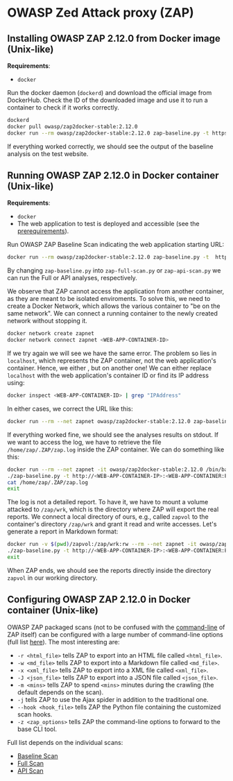 # OWASP Zed Attack proxy (ZAP)

## Installing OWASP ZAP 2.12.0 from Docker image (Unix-like)

**Requirements**:

- `docker`

Run the docker daemon (`dockerd`) and download the official image from DockerHub. Check the ID of the downloaded image and use it to run a container to check if it works correctly.

```sh
dockerd
docker pull owasp/zap2docker-stable:2.12.0
docker run --rm owasp/zap2docker-stable:2.12.0 zap-baseline.py -t https://www.example.com
```

If everything worked correctly, we should see the output of the baseline analysis on the test website.

## Running OWASP ZAP 2.12.0 in Docker container (Unix-like)

**Requirements**:

- `docker`
- The web application to test is deployed and accessible (see the [prerequirements](../README.md)).

Run OWASP ZAP Baseline Scan indicating the web application starting URL:

```sh
docker run --rm owasp/zap2docker-stable:2.12.0 zap-baseline.py -t  http://localhost:<WEB-APP-PORT>
```

By changing `zap-baseline.py` into `zap-full-scan.py` or `zap-api-scan.py` we can run the Full or API analyses, respectively.

We observe that ZAP cannot access the application from another container, as they are meant to be isolated enviroments. To solve this, we need to create a Docker Network, which allows the various container to "be on the same network". We can connect a running container to the newly created network without stopping it. 

```sh
docker network create zapnet
docker network connect zapnet <WEB-APP-CONTAINER-ID>
```

If we try again we will see we have the same error. The problem so lies in `localhost`, which represents the ZAP container, not the web application's container. Hence, we either , but on another one! We can either replace `localhost` with the web application's container ID or find its IP address using:

```sh
docker inspect <WEB-APP-CONTAINER-ID> | grep "IPAddress"
```

In either cases, we correct the URL like this:

```sh
docker run --rm --net zapnet owasp/zap2docker-stable:2.12.0 zap-baseline.py -t http://<WEB-APP-CONTAINER-ID-OR-IP>:<WEB-APP-PORT>
```

If everything worked fine, we should see the analyses results on stdout. If we want to access the log, we have to retrieve the file `/home/zap/.ZAP/zap.log` inside the ZAP container. We can do something like this:

```sh
docker run --rm --net zapnet -it owasp/zap2docker-stable:2.12.0 /bin/bash
./zap-baseline.py -t http://<WEB-APP-CONTAINER-IP>:<WEB-APP-CONTAINER:PORT>
cat /home/zap/.ZAP/zap.log
exit
```

The log is not a detailed report. To have it, we have to mount a volume attacked to `/zap/wrk`, which is the directory where ZAP will export the real reports. We connect a local directory of ours, e.g., called  `zapvol` to the container's directory `/zap/wrk` and grant it read and write accesses. Let's generate a report in Markdown format:

```sh
docker run -v $(pwd)/zapvol:/zap/wrk:rw --rm --net zapnet -it owasp/zap2docker-stable:2.12.0 /bin/bash
./zap-baseline.py -t http://<WEB-APP-CONTAINER-IP>:<WEB-APP-CONTAINER:PORT> -w report_md.md
exit
```

When ZAP ends, we should see the reports directly inside the directory `zapvol` in our working directory.

## Configuring OWASP ZAP 2.12.0 in Docker container (Unix-like)

OWASP ZAP packaged scans (not to be confused with the [command-line](https://www.zaproxy.org/docs/desktop/cmdline/) of ZAP itself) can be configured with a large number of command-line options (full list [here](https://www.zaproxy.org/docs/desktop/cmdline/)). The most interesting are:

- `-r <html_file>` tells ZAP to export into an HTML file called `<html_file>`.
- `-w <md_file>` tells ZAP to export into a Markdown file called `<md_file>`.
- `-x <xml_file>` tells ZAP to export into a XML file called `<xml_file>`.
- `-J <json_file>` tells ZAP to export into a JSON file called `<json_file>`.
- `-m <mins>` tells ZAP to spend `<mins>` minutes during the crawling (the default depends on the scan).
- `-j` tells ZAP to use the Ajax spider in addition to the traditional one.
- `--hook <hook_file>` tells ZAP the Python file containing the customized scan hooks.
- `-z <zap_options>` tells ZAP the command-line options to forward to the base CLI tool.

Full list depends on the individual scans:

- [Baseline Scan](https://www.zaproxy.org/docs/docker/baseline-scan/)
- [Full Scan](https://www.zaproxy.org/docs/docker/full-scan/)
- [API Scan](https://www.zaproxy.org/docs/docker/api-scan/)
